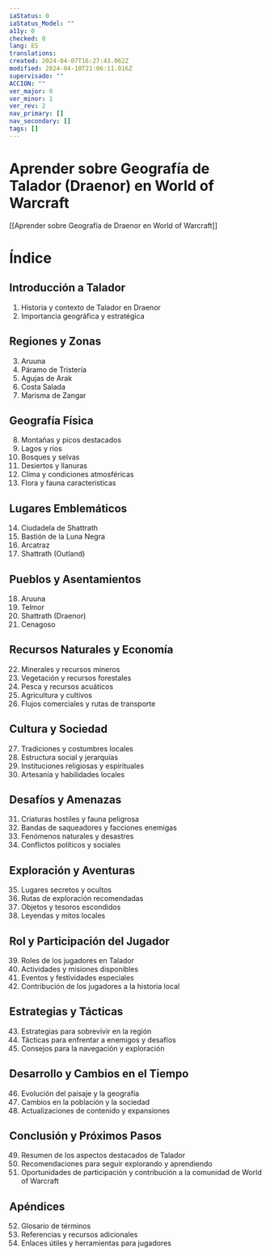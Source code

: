 ```yaml
---
iaStatus: 0
iaStatus_Model: ""
a11y: 0
checked: 0
lang: ES
translations: 
created: 2024-04-07T16:27:43.062Z
modified: 2024-04-10T21:06:11.016Z
supervisado: ""
ACCION: ""
ver_major: 0
ver_minor: 1
ver_rev: 2
nav_primary: []
nav_secondary: []
tags: []
---
```

# Aprender sobre Geografía de Talador (Draenor) en World of Warcraft

[[Aprender sobre Geografía de Draenor en World of Warcraft]]

# Índice

## Introducción a Talador
1. Historia y contexto de Talador en Draenor
2. Importancia geográfica y estratégica

## Regiones y Zonas
3. Aruuna
4. Páramo de Tristería
5. Agujas de Arak
6. Costa Salada
7. Marisma de Zangar

## Geografía Física
8. Montañas y picos destacados
9. Lagos y ríos
10. Bosques y selvas
11. Desiertos y llanuras
12. Clima y condiciones atmosféricas
13. Flora y fauna características

## Lugares Emblemáticos
14. Ciudadela de Shattrath
15. Bastión de la Luna Negra
16. Arcatraz
17. Shattrath (Outland)

## Pueblos y Asentamientos
18. Aruuna
19. Telmor
20. Shattrath (Draenor)
21. Cenagoso

## Recursos Naturales y Economía
22. Minerales y recursos mineros
23. Vegetación y recursos forestales
24. Pesca y recursos acuáticos
25. Agricultura y cultivos
26. Flujos comerciales y rutas de transporte

## Cultura y Sociedad
27. Tradiciones y costumbres locales
28. Estructura social y jerarquías
29. Instituciones religiosas y espirituales
30. Artesanía y habilidades locales

## Desafíos y Amenazas
31. Criaturas hostiles y fauna peligrosa
32. Bandas de saqueadores y facciones enemigas
33. Fenómenos naturales y desastres
34. Conflictos políticos y sociales

## Exploración y Aventuras
35. Lugares secretos y ocultos
36. Rutas de exploración recomendadas
37. Objetos y tesoros escondidos
38. Leyendas y mitos locales

## Rol y Participación del Jugador
39. Roles de los jugadores en Talador
40. Actividades y misiones disponibles
41. Eventos y festividades especiales
42. Contribución de los jugadores a la historia local

## Estrategias y Tácticas
43. Estrategias para sobrevivir en la región
44. Tácticas para enfrentar a enemigos y desafíos
45. Consejos para la navegación y exploración

## Desarrollo y Cambios en el Tiempo
46. Evolución del paisaje y la geografía
47. Cambios en la población y la sociedad
48. Actualizaciones de contenido y expansiones

## Conclusión y Próximos Pasos
49. Resumen de los aspectos destacados de Talador
50. Recomendaciones para seguir explorando y aprendiendo
51. Oportunidades de participación y contribución a la comunidad de World of Warcraft

## Apéndices
52. Glosario de términos
53. Referencias y recursos adicionales
54. Enlaces útiles y herramientas para jugadores

